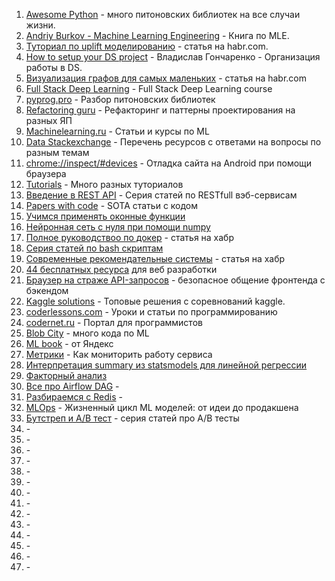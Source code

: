 1. <a href="https://awesome-python.com/" target="_blank">Awesome Python</a> - много питоновских библиотек на все случаи жизни.
2. <a href="http://www.mlebook.com/wiki/doku.php" target="_blank">Andriy Burkov - Machine Learning Engineering</a> - Книга по MLE.
3. <a href="https://habr.com/ru/company/ru_mts/blog/485980/" target="_blank">Туториал по uplift моделированию</a> - статья на habr.com.
4. <a href="https://www.youtube.com/watch?v=jLIAiDMyseQ" target="_blank">How to setup your DS project</a> - Владислав Гончаренко - Организация работы в DS.
5. <a href="https://habr.com/ru/company/ods/blog/464715/" target="_blank">Визуализация графов для самых маленьких</a> - статья на habr.com
6. <a href="https://fall2019.fullstackdeeplearning.com/" target="_blank">Full Stack Deep Learning</a> - Full Stack Deep Learning course
7. <a href="https://pyprog.pro/" target="_blank">pyprog.pro</a> - Разбор питоновских библиотек
8. <a href="https://refactoring.guru/ru" target="_blank">Refactoring guru</a> - Рефакторинг и паттерны проектирования на разных ЯП
9. <a href="http://www.machinelearning.ru" target="_blank">Machinelearning.ru</a> - Статьи и курсы по ML
10. <a href="https://data.stackexchange.com/" target="_blank">Data Stackexchange</a> - Перечень ресурсов с ответами на вопросы по разным темам
11. <a href="" target="_blank">chrome://inspect/#devices</a> - Отладка сайта на Android при помощи браузера
12. <a href="https://www.tutorialscampus.com/" target="_blank">Tutorials</a> - Много разных туториалов
13. <a href="https://habr.com/ru/post/483202/" target="_blank">Введение в REST API</a> - Серия статей по RESTfull вэб-сервисам
14. <a href="https://paperswithcode.com/" target="_blank">Papers with code</a> - SOTA статьи с кодом
15. <a href="https://thisisdata.ru/blog/uchimsya-primenyat-okonnyye-funktsii/">Учимся применять оконные функции</a>
16. <a href="https://nuancesprog.ru/p/3623/" target="_blank">Нейронная сеть с нуля при помощи numpy</a>
17. <a href="https://habr.com/ru/post/310460/" target="_blank">Полное руководствоо по докер</a> - статья на хабр
18. <a href="https://habr.com/ru/company/ruvds/blog/325522/" target="_blank">Серия статей по bash скриптам</a>
19. <a href="https://proglib.io/p/sovremennye-rekomendatelnye-sistemy-2021-03-02" target="_blank">Современные рекомендательные системы</a> - статья на хабр
20. <a href="https://highload.today/44-besplatnyh-resursa-dlya-veb-razrabotchika-shrifty-hostingi-foto-i-video-idei-dlya-dizajna/" target="_blank">44 бесплатных ресурса</a> для веб разработки 
21. <a href="https://habr.com/ru/company/first/blog/497342/" target="_blank">Браузер на страже API-запросов</a> - безопасное общение фронтенда с бэкендом
22. <a href="https://farid.one/kaggle-solutions/" target="_blank">Kaggle solutions</a> - Топовые решения с соревнований kaggle.
23. <a href="https://coderlessons.com/" target="_blank">coderlessons.com</a> - Уроки и статьи по программированию
24. <a href="https://codernet.ru/" target="_blank">codernet.ru</a> - Портал для программистов
25. <a href="https://cloud.blobcity.com/code/explore" target="_blank">Blob City</a> - много кода по ML
26. <a href="https://ml-handbook.ru" target="_blank">ML book</a> - от Яндекс
27. <a href="https://habr.com/ru/company/tochka/blog/683608/" target="_blank">Метрики</a> - Как мониторить работу сервиса 
28. <a href="https://habr.com/ru/post/681218/" target="_blank">Интерпретация summary из statsmodels для линейной регрессии</a>
29. <a href="https://habr.com/ru/post/687338/" target="_blank">Факторный анализ</a>
30. <a href="https://habr.com/ru/post/682384/" target="_blank">Все про Airflow DAG</a> - 
31. <a href="https://habr.com/ru/company/wunderfund/blog/685894/" target="_blank">Разбираемся с Redis</a> -
32. <a href="https://habr.com/ru/post/678150/" target="_blank">MLOps</a> - Жизненный цикл ML моделей: от идеи до продакшена
33. <a href="https://habr.com/ru/company/X5Tech/blog/679842/" target="_blank">Бутстреп и А/В тест</a> - серия статей про А/В тесты
34. <a href="" target="_blank"></a> - 
35. <a href="" target="_blank"></a> - 
36. <a href="" target="_blank"></a> - 
37. <a href="" target="_blank"></a> - 
38. <a href="" target="_blank"></a> - 
39. <a href="" target="_blank"></a> - 
40. <a href="" target="_blank"></a> - 
41. <a href="" target="_blank"></a> - 
42. <a href="" target="_blank"></a> - 
43. <a href="" target="_blank"></a> - 
44. <a href="" target="_blank"></a> - 
45. <a href="" target="_blank"></a> - 
46. <a href="" target="_blank"></a> - 
47. <a href="" target="_blank"></a> - 
